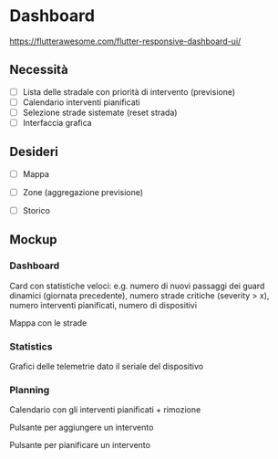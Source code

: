 # Dashboard

https://flutterawesome.com/flutter-responsive-dashboard-ui/

## Necessità

- [ ] Lista delle stradale con priorità di intervento (previsione)
- [ ] Calendario interventi pianificati
- [ ] Selezione strade sistemate (reset strada)
- [ ] Interfaccia grafica

## Desideri

- [ ] Mappa
- [ ] Zone (aggregazione previsione)
- [ ] Storico







## Mockup

### Dashboard

Card con statistiche veloci: e.g. numero di nuovi passaggi dei guard dinamici (giornata precedente), numero strade critiche (severity > x), numero interventi pianificati, numero di dispositivi

Mappa con le strade


### Statistics

Grafici delle telemetrie dato il seriale del dispositivo


### Planning

Calendario con gli interventi pianificati + rimozione

Pulsante per aggiungere un intervento

Pulsante per pianificare un intervento



















